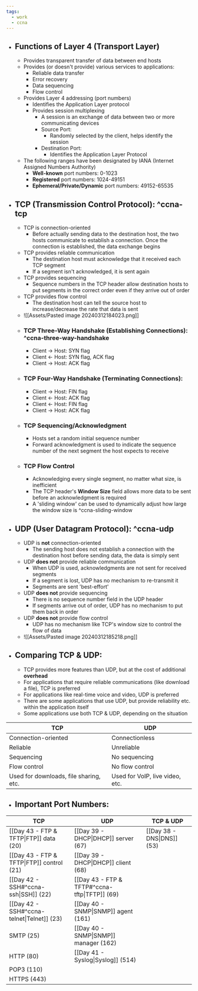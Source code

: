 ```yaml
---
tags:
  - work
  - ccna
---
```

- ## Functions of Layer 4 (Transport Layer)
	- Provides transparent transfer of data between end hosts
	- Provides (or doesn't provide) various services to applications:
		- Reliable data transfer
		- Error recovery
		- Data sequencing
		- Flow control
	- Provides Layer 4 addressing (port numbers)
		- Identifies the Application Layer protocol
		- Provides session multiplexing
			- A session is an exchange of data between two or more communicating devices
			- Source Port:
				- Randomly selected by the client, helps identify the session
			- Destination Port:
				- Identifies the Application Layer Protocol
	- The following ranges have been designated by IANA (Internet Assigned Numbers Authority)
		- **Well-known** port numbers: 0-1023
		- **Registered** port numbers: 1024-49151
		- **Ephemeral/Private/Dynamic** port numbers: 49152-65535
- ## TCP (Transmission Control Protocol): ^ccna-tcp
	- TCP is connection-oriented
		- Before actually sending data to the destination host, the two hosts communicate to establish a connection. Once the connection is established, the data exchange begins
	- TCP provides reliable communication
		- The destination host must acknowledge that it received each TCP segment
		- If a segment isn't acknowledged, it is sent again
	- TCP provides sequencing
		- Sequence numbers in the TCP header allow destination hosts to put segments in the correct order even if they arrive out of order
	- TCP provides flow control
		- The destination host can tell the source host to increase/decrease the rate that data is sent
	- ![[Assets/Pasted image 20240312184023.png]]
	- ### TCP Three-Way Handshake (Establishing Connections): ^ccna-three-way-handshake
		- Client → Host: SYN flag
		- Client ← Host: SYN flag, ACK flag
		- Client → Host: ACK flag
	- ### TCP Four-Way Handshake (Terminating Connections):
		- Client → Host: FIN flag
		- Client ← Host: ACK flag
		- Client ← Host: FIN flag
		- Client → Host: ACK flag
	- ### TCP Sequencing/Acknowledgment
		- Hosts set a random initial sequence number
		- Forward acknowledgment is used to indicate the sequence number of the next segment the host expects to receive
	- ### TCP Flow Control
		- Acknowledging every single segment, no matter what size, is inefficient
		- The TCP header's **Window Size** field allows more data to be sent before an acknowledgment is required
		- A 'sliding window' can be used to dynamically adjust how large the window size is ^ccna-sliding-window
- ## UDP (User Datagram Protocol): ^ccna-udp
	- UDP is **not** connection-oriented
		- The sending host does not establish a connection with the destination host before sending data, the data is simply sent
	- UDP **does not** provide reliable communication
		- When UDP is used, acknowledgments are not sent for received segments
		- If a segment is lost, UDP has no mechanism to re-transmit it
		- Segments are sent 'best-effort'
	- UDP **does not** provide sequencing
		- There is no sequence number field in the UDP header
		- If segments arrive out of order, UDP has no mechanism to put them back in order
	- UDP **does not** provide flow control
		- UDP has no mechanism like TCP's window size to control the flow of data
	- ![[Assets/Pasted image 20240312185218.png]]
- ## Comparing TCP & UDP:
	- TCP provides more features than UDP, but at the cost of additional **overhead**
	- For applications that require reliable communications (like download a file), TCP is preferred
	- For applications like real-time voice and video, UDP is preferred
	- There are some applications that use UDP, but provide reliability etc. within the application itself
	- Some applications use both TCP & UDP, depending on the situation

| TCP                                    | UDP                             |
| -------------------------------------- | ------------------------------- |
| Connection-oriented                    | Connectionless                  |
| Reliable                               | Unreliable                      |
| Sequencing                             | No sequencing                   |
| Flow control                           | No flow control                 |
| Used for downloads, file sharing, etc. | Used for VoIP, live video, etc. |
- ## Important Port Numbers:

| TCP                                        | UDP                                           | TCP & UDP                  |
| ------------------------------------------ | --------------------------------------------- | -------------------------- |
| [[Day 43 - FTP & TFTP\|FTP]] data (20)     | [[Day 39 - DHCP\|DHCP]] server (67)           | [[Day 38 - DNS\|DNS]] (53) |
| [[Day 43 - FTP & TFTP\|FTP]] control (21)  | [[Day 39 - DHCP\|DHCP]] client (68)           |                            |
| [[Day 42 - SSH#^ccna-ssh\|SSH]] (22)       | [[Day 43 - FTP & TFTP#^ccna-tftp\|TFTP]] (69) |                            |
| [[Day 42 - SSH#^ccna-telnet\|Telnet]] (23) | [[Day 40 - SNMP\|SNMP]] agent (161)           |                            |
| SMTP (25)                                  | [[Day 40 - SNMP\|SNMP]] manager (162)         |                            |
| HTTP (80)                                  | [[Day 41 - Syslog\|Syslog]] (514)             |                            |
| POP3 (110)                                 |                                               |                            |
| HTTPS (443)                                |                                               |                            |
